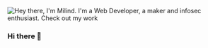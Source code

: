 ![Hey there, I'm Milind. I'm a Web Developer, a maker and infosec enthusiast. Check out my work](https://github.com/milindex/milindex/blob/main/bio.gif?raw=true)

### Hi there 👋

<!--
**milindex/milindex** is a ✨ _special_ ✨ repository because its `README.md` (this file) appears on your GitHub profile.

Here are some ideas to get you started:

- 🔭 I’m currently working on ...
- 🌱 I’m currently learning ...
- 👯 I’m looking to collaborate on ...
- 🤔 I’m looking for help with ...
- 💬 Ask me about ...
- 📫 How to reach me: ...
- 😄 Pronouns: ...
- ⚡ Fun fact: ...
-->
